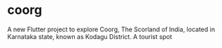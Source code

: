 # coorg

A new Flutter project to explore Coorg, The Scorland of India, located in Karnataka state, known as Kodagu District. A tourist spot

